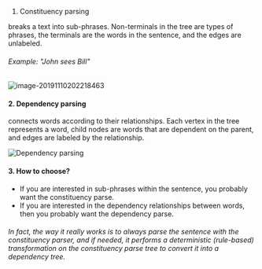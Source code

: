 1. Constituency parsing 

breaks a text into sub-phrases. Non-terminals in the tree are types of phrases, the terminals are the words in the sentence, and the edges are unlabeled.

###### Example: "John sees Bill"

![image-20191110202218463](/Users/yiizHeeen/Documents/GitHub/WDPS-2019/Preprocessing_notes/pics/constituency.png)

#### 2. Dependency parsing

connects words according to their relationships. Each vertex in the tree represents a word, child nodes are words that are dependent on the parent, and edges are labeled by the relationship.

![Dependency parsing](/Users/yiizHeeen/Documents/GitHub/WDPS-2019/Preprocessing_notes/pics/Dependency_parsing.png)

#### 3. How to choose? 

* If you are interested in sub-phrases within the sentence, you probably want the constituency parse. 
* If you are interested in the dependency relationships between words, then you probably want the dependency parse.

###### In fact, the way it really works is to always parse the sentence with the constituency parser, and if needed, it performs a deterministic (rule-based) transformation on the constituency parse tree to convert it into a dependency tree.

